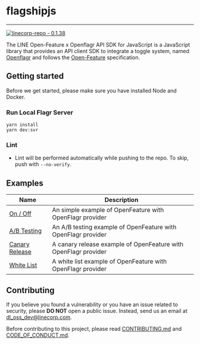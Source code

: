 # flagshipjs

---

[![linecorp-repo - 0.1.38](https://npm.linecorp.com/-/badge/@linecorp/linengine-jsflagr.svg)](https://npm.linecorp.com/-/package/@linecorp/linengine-jsflagr)

The LINE Open-Feature x Openflagr API SDK for JavaScript is a JavaScript library that provides an API client SDK to integrate a toggle system, named [Openflagr](https://github.com/openflagr/flagr) and follows the [Open-Feature](https://openfeature.dev/) specification.

## Getting started

Before we get started, please make sure you have installed Node and Docker.

### Run Local Flagr Server

```
yarn install
yarn dev:svr
```

### Lint

- Lint will be performed automatically while pushing to the repo. To skip, push with `--no-verify`.

## Examples

| Name                                 | Description                                                     |
| ------------------------------------ | --------------------------------------------------------------- |
| [On / Off](./examples/OnOff)         | An simple example of OpenFeature with OpenFlagr provider        |
| [A/B Testing](./examples/AB-testing) | An A/B testing example of OpenFeature with OpenFlagr provider   |
| [Canary Release](./examples/Canary)  | A canary release example of OpenFeature with OpenFlagr provider |
| [White List](./examples/Whitelist)   | A white list example of OpenFeature with OpenFlagr provider     |

## Contributing

If you believe you found a vulnerability or you have an issue related to security, please **DO NOT** open a public issue. Instead, send us an email at dl_oss_dev@linecorp.com.

Before contributing to this project, please read [CONTRIBUTING.md](./CONTRIBUTING.md) and [CODE_OF_CONDUCT.md](./CODE_OF_CONDUCT.md).
